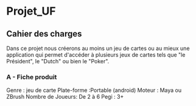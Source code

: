 # Projet_UF
## Cahier des charges

Dans ce projet nous créerons au moins un jeu de cartes ou au mieux une application qui permet d'accéder à plusieurs jeux de cartes tels que "le Président", le "Dutch" ou bien le "Poker".

### A - Fiche produit

Genre : jeu de carte 
Plate-forme :Portable (android)
Moteur : Maya ou ZBrush
Nombre de Joueurs: De 2 à 6
Pegi : 3+

